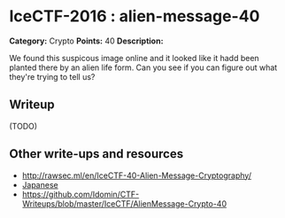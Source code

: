 # IceCTF-2016 : alien-message-40

**Category:** Crypto
**Points:** 40
**Description:**

We found this suspicous image online and it looked like it hadd been planted there by an alien life form. Can you see if you can figure out what they're trying to tell us?

## Writeup

(TODO)

## Other write-ups and resources

* http://rawsec.ml/en/IceCTF-40-Alien-Message-Cryptography/
* [Japanese](https://ctftime.org/writeup/3816)
* https://github.com/Idomin/CTF-Writeups/blob/master/IceCTF/AlienMessage-Crypto-40
